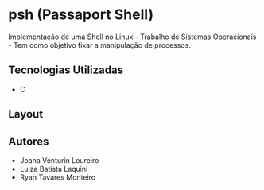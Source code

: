 # psh (Passaport Shell)
Implementação de uma Shell no Linux - Trabalho de Sistemas Operacionais - Tem como objetivo fixar a manipulação de processos.

## Tecnologias Utilizadas
- C

## Layout

## Autores
- Joana Venturin Loureiro
- Luiza Batista Laquini
- Ryan Tavares Monteiro

